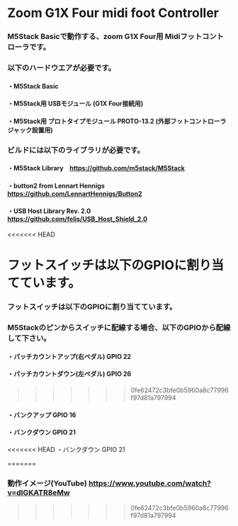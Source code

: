 # Zoom G1X Four midi foot Controller

### M5Stack Basicで動作する、zoom G1X Four用 Midiフットコントローラです。

### 以下のハードウエアが必要です。

#### ・M5Stack Basic

#### ・M5Stack用 USBモジュール (G1X Four接続用)

#### ・M5Stack用 プロトタイプモジュール PROTO-13.2 (外部フットコントローラジャック設置用)

### ビルドには以下のライブラリが必要です。

#### ・M5Stack Library　https://github.com/m5stack/M5Stack

#### ・button2 from Lennart Hennigs https://github.com/LennartHennigs/Button2

#### ・USB Host Library Rev. 2.0 https://github.com/felis/USB_Host_Shield_2.0



<<<<<<< HEAD

フットスイッチは以下のGPIOに割り当てています。
=======
### フットスイッチは以下のGPIOに割り当てています。

### M5Stackのピンからスイッチに配線する場合、以下のGPIOから配線して下さい。

#### ・パッチカウントアップ(右ペダル)       GPIO 22

#### ・パッチカウントダウン(左ペダル)       GPIO 26
>>>>>>> 0fe62472c3bfe0b5960a8c77996f97d81a797994

#### ・バンクアップ                         GPIO 16

#### ・バンクダウン                         GPIO 21



<<<<<<< HEAD
・バンクダウン                         GPIO 21

=======
### 動作イメージ(YouTube) https://www.youtube.com/watch?v=dlGKATR8eMw
>>>>>>> 0fe62472c3bfe0b5960a8c77996f97d81a797994
